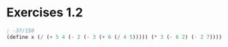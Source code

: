 # Exercises 1.2

```scheme
; -37/150
(define x (/ (+ 5 4 (- 2 (- 3 (+ 6 (/ 4 5))))) (* 3 (- 6 2) (- 2 7))))
```
